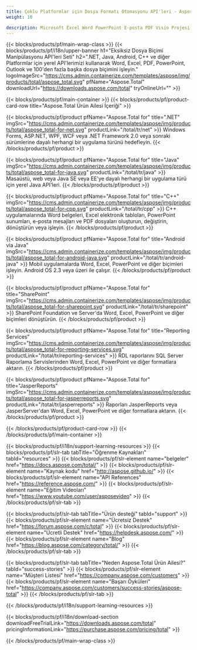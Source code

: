 ```yaml
---
title: Çoklu Platformlar için Dosya Formatı Otomasyonu API'leri - Aspose 
weight: 10

description: Microsoft Excel Word PowerPoint E-posta PDF Visio Projesi Barkod OCR Görüntüleme .NET, Java, Android, C++ için OneNote 3D ve CAD Manipülasyon API'leri. SharePoint için Bileşenler, Raporlama Hizmetleri için Uzantılar ve JasperReports için İhracatçılar.
---
```


{{< blocks/products/pf/main-wrap-class >}}
{{< blocks/products/pf/i18n/upper-banner h1="Eksiksiz Dosya Biçimi Manipülasyonu API'leri Seti" h2=".NET, Java, Android, C++ ve diğer Platformlar için yerel API'lerimizi kullanarak Word, Excel, PDF, PowerPoint, Outlook ve 100'den fazla başka dosya biçimini işleyin." logoImageSrc="https://cms.admin.containerize.com/templates/aspose/img/products/total/aspose_total.svg" pfName="Aspose.Total" downloadUrl="https://downloads.aspose.com/total" tryOnlineUrl="" >}}

{{< blocks/products/pf/main-container >}}
{{< blocks/products/pf/product-card-row title="Aspose.Total Ürün Ailesi İçeriği" >}}

{{< blocks/products/pf/product pfName="Aspose.Total for" title=".NET" imgSrc="https://cms.admin.containerize.com/templates/aspose/img/products/total/aspose_total-for-net.svg" productLink="/total/tr/net" >}}
Windows Forms, ASP.NET, WPF, WCF veya .NET Framework 2.0 veya sonraki sürümlerine dayalı herhangi bir uygulama türünü hedefleyin.
{{< /blocks/products/pf/product >}}

{{< blocks/products/pf/product pfName="Aspose.Total for" title="Java" imgSrc="https://cms.admin.containerize.com/templates/aspose/img/products/total/aspose_total-for-java.svg" productLink="/total/tr/java" >}}
Masaüstü, web veya Java SE veya EE'ye dayalı herhangi bir uygulama türü için yerel Java API'leri.
{{< /blocks/products/pf/product >}}

{{< blocks/products/pf/product pfName="Aspose.Total for" title="C++" imgSrc="https://cms.admin.containerize.com/templates/aspose/img/products/total/aspose_total-for-cpp.svg" productLink="/total/tr/cpp" >}}
C++ uygulamalarında Word belgeleri, Excel elektronik tabloları, PowerPoint sunumları, e-posta mesajları ve PDF dosyaları oluşturun, değiştirin, dönüştürün veya işleyin.
{{< /blocks/products/pf/product >}}

{{< blocks/products/pf/product pfName="Aspose.Total for" title="Android via Java" imgSrc="https://cms.admin.containerize.com/templates/aspose/img/products/total/aspose_total-for-android-java.svg" productLink="/total/tr/android-java" >}}
Mobil uygulamalarda Word, Excel, PowerPoint ve diğer biçimleri işleyin. Android OS 2.3 veya üzeri ile çalışır.
{{< /blocks/products/pf/product >}}

{{< blocks/products/pf/product pfName="Aspose.Total for" title="SharePoint" imgSrc="https://cms.admin.containerize.com/templates/aspose/img/products/total/aspose_total-for-sharepoint.svg" productLink="/total/tr/sharepoint" >}}
SharePoint Foundation ve Server'da Word, Excel, PowerPoint ve diğer biçimleri dönüştürün.
{{< /blocks/products/pf/product >}}

{{< blocks/products/pf/product pfName="Aspose.Total for" title="Reporting Services" imgSrc="https://cms.admin.containerize.com/templates/aspose/img/products/total/aspose_total-for-reporting-services.svg" productLink="/total/tr/reporting-services" >}}
RDL raporlarını SQL Server Raporlama Servislerinden Word, Excel, PowerPoint ve diğer formatlara aktarın.
{{< /blocks/products/pf/product >}}

{{< blocks/products/pf/product pfName="Aspose.Total for" title="JasperReports" imgSrc="https://cms.admin.containerize.com/templates/aspose/img/products/total/aspose_total-for-jasperreports.svg" productLink="/total/tr/jasperreports" >}}
Raporları JasperReports veya JasperServer'dan Word, Excel, PowerPoint ve diğer formatlara aktarın.
{{< /blocks/products/pf/product >}}

{{< /blocks/products/pf/product-card-row >}}
{{< /blocks/products/pf/main-container >}}

{{< blocks/products/pf/i18n/support-learning-resources >}}
{{< blocks/products/pf/slr-tab tabTitle="Öğrenme Kaynakları" tabId="resources" >}}
{{< blocks/products/pf/slr-element name="belgeler" href="https://docs.aspose.com/total/" >}}
{{< blocks/products/pf/slr-element name="Kaynak kodu" href="http://aspose.github.io/" >}}
{{< blocks/products/pf/slr-element name="API References" href="https://reference.aspose.com/" >}}
{{< blocks/products/pf/slr-element name="Eğitim Videoları" href="https://www.youtube.com/user/asposevideo" >}}
{{< /blocks/products/pf/slr-tab >}}

{{< blocks/products/pf/slr-tab tabTitle="Ürün desteği" tabId="support" >}}
{{< blocks/products/pf/slr-element name="Ücretsiz Destek" href="https://forum.aspose.com/c/total" >}}
{{< blocks/products/pf/slr-element name="Ücretli Destek" href="https://helpdesk.aspose.com/" >}}
{{< blocks/products/pf/slr-element name="Blog" href="https://blog.aspose.com/category/total/" >}}
{{< /blocks/products/pf/slr-tab >}}

{{< blocks/products/pf/slr-tab tabTitle="Neden Aspose.Total Ürün Ailesi?" tabId="success-stories" >}}
{{< blocks/products/pf/slr-element name="Müşteri Listesi" href="https://company.aspose.com/customers" >}}
{{< blocks/products/pf/slr-element name="Başarı Öyküleri" href="https://company.aspose.com/customers/success-stories/aspose-total" >}}
{{< /blocks/products/pf/slr-tab >}}

{{< /blocks/products/pf/i18n/support-learning-resources >}}

{{< blocks/products/pf/i18n/download-section downloadFreeTrialLink="https://downloads.aspose.com/total" pricingInformationLink="https://purchase.aspose.com/pricing/total" >}}

{{< /blocks/products/pf/main-wrap-class >}}